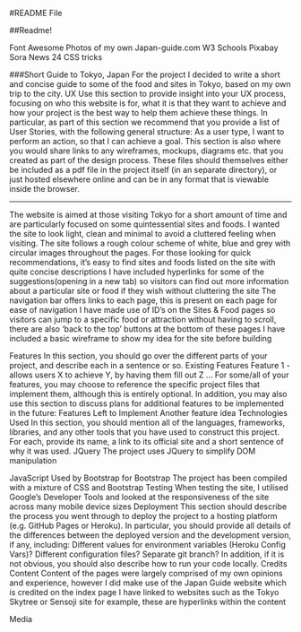 #README File

##Readme!

Font Awesome
Photos of my own
Japan-guide.com
W3 Schools
Pixabay
Sora News 24
CSS tricks

###Short Guide to Tokyo, Japan
For the project I decided to write a short and concise guide to some of the food and sites in Tokyo, based on my own trip to the city.
UX
Use this section to provide insight into your UX process, focusing on who this website is for, what it is that they want to achieve and how your project is the best way to help them achieve these things.
In particular, as part of this section we recommend that you provide a list of User Stories, with the following general structure:
As a user type, I want to perform an action, so that I can achieve a goal.
This section is also where you would share links to any wireframes, mockups, diagrams etc. that you created as part of the design process. These files should themselves either be included as a pdf file in the project itself (in an separate directory), or just hosted elsewhere online and can be in any format that is viewable inside the browser.

---

The website is aimed at those visiting Tokyo for a short amount of time and are particularly focused on some quintessential sites and foods.
I wanted the site to look light, clean and minimal to avoid a cluttered feeling when visiting. The site follows a rough colour scheme of white, blue and grey with circular images throughout the pages.
For those looking for quick recommendations, it’s easy to find sites and foods listed on the site with quite concise descriptions
I have included hyperlinks for some of the suggestions(opening in a new tab) so visitors can find out more information about a particular site or food if they wish without cluttering the site
The navigation bar offers links to each page, this is present on each page for ease of navigation
I have made use of ID’s on the Sites & Food pages so visitors can jump to a specific food or attraction without having to scroll, there are also ‘back to the top’ buttons at the bottom of these pages
I have included a basic wireframe to show my idea for the site before building

Features
In this section, you should go over the different parts of your project, and describe each in a sentence or so.
Existing Features
Feature 1 - allows users X to achieve Y, by having them fill out Z
...
For some/all of your features, you may choose to reference the specific project files that implement them, although this is entirely optional.
In addition, you may also use this section to discuss plans for additional features to be implemented in the future:
Features Left to Implement
Another feature idea
Technologies Used
In this section, you should mention all of the languages, frameworks, libraries, and any other tools that you have used to construct this project. For each, provide its name, a link to its official site and a short sentence of why it was used.
JQuery
The project uses JQuery to simplify DOM manipulation

JavaScript
Used by Bootstrap for
Bootstrap
The project has been compiled with a mixture of CSS and Bootstrap
Testing
When testing the site, I utilised Google’s Developer Tools and looked at the responsiveness of the site across many mobile device sizes
Deployment
This section should describe the process you went through to deploy the project to a hosting platform (e.g. GitHub Pages or Heroku).
In particular, you should provide all details of the differences between the deployed version and the development version, if any, including:
Different values for environment variables (Heroku Config Vars)?
Different configuration files?
Separate git branch?
In addition, if it is not obvious, you should also describe how to run your code locally.
Credits
Content
Content of the pages were largely comprised of my own opinions and experience, however I did make use of the Japan Guide website which is credited on the index page
I have linked to websites such as the Tokyo Skytree or Sensoji site for example, these are hyperlinks within the content

Media
